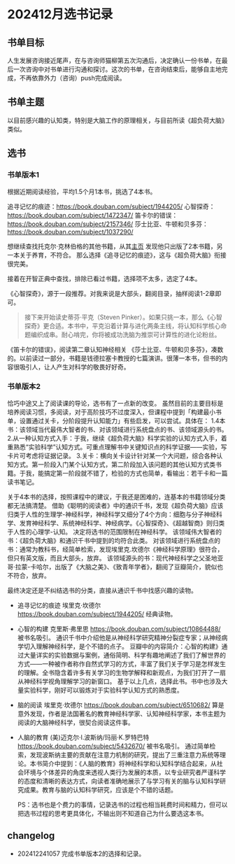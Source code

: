 # 202412月选书记录

## 书单目标

人生发展咨询接近尾声，在与咨询师猫柳第五次沟通后，决定确认一份书单，在最后一次咨询中对书单进行沟通和探讨。这次的书单，在咨询结束后，能够自主地完成，不再依靠外力（咨询）push完成阅读。

## 书单主题

以目前感兴趣的认知类，特别是大脑工作的原理相关，与目前所读《超负荷大脑》类似。

## 选书

### 书单版本1

根据近期阅读经验，平均1.5个月1本书，挑选了4本书。

追寻记忆的痕迹：https://book.douban.com/subject/1944205/
心智探奇：https://book.douban.com/subject/1472347/
笛卡尔的错误：https://book.douban.com/subject/2157346/
莎士比亚、牛顿和贝多芬：https://book.douban.com/subject/1037290/


想继续查找托克尔·克林伯格的其他书籍，从其[主页](https://www.klingberglab.se/torkel-klingberg/) 发现他只出版了2本书籍，另一本关于养育，不符合。
那么选择《追寻记忆的痕迹》，这与《超负荷大脑》衔接很完美。

接着在开智正典中查找，排除已看过书籍，选择项不太多，选定了4本。

《心智探奇》，源于一段推荐。对我来说是大部头，翻阅目录，抽样阅读1-2章即可。
> 接下来开始读史蒂芬·平克（Steven Pinker）。如果只挑一本，那么《心智探奇》更合适。本书中，平克沿着计算与进化两条主线，将认知科学核心命题编织成串。耐心啃完，你将被成功洗脑为推崇可计算性的进化论粉丝。

《笛卡尔的错误》，阅读第二章认知神经相关
《莎士比亚、牛顿和贝多芬》，凑数的。以前读过一部分，书籍是钱德拉塞卡教授的七篇演讲。很薄一本书，但书的内容很吸引人，让人产生对科学的敬畏好好奇。



### 书单版本2

恰巧中途又上了阅读课的导论，选书有了一点新的改变。
虽然目前的主要目标是培养阅读习惯，多阅读，对于高阶技巧不过度深入，但课程中提到「构建最小书单，设置通过关卡，分阶段提升认知能力」有些启发，可以尝试。具体在：
1.4本书：该领域当代最伟大智者的书、对该领域进行系统盘点的书、该领域源头的书。
2.从一种认知方式入手：于我，继续《超负荷大脑》科学实验的认知方式入手，着重熟悉“实验科学”认知方式。可重点理解书中关键知识点的科学证据——实验，写卡片可考虑将证据记录。
3.关卡：横向关卡设计针对某一个大问题，综合各种认知方式。第一阶段入门某个认知方式，第二阶段加入该问题的其他认知方式类书籍。于我，能搞定第一阶段就不错了，检验的方式也简单，看输出：若干卡和一篇读书笔记。

 关于4本书的选择，按照课程中的建议，于我还是困难的，连基本的书籍领域分类都无法搞清楚。
 借助《聪明的阅读者》中的通识千书，发现《超负荷大脑》应该归类于人性的生理学-神经科学，神经科学又细分了4个方向：细胞与分子神经科学、发育神经科学、系统神经科学、神经病学。《心智探奇》、《超越智商》则归类于人性的心理学-认知。
决定将选书的范围限制在神经科学。
该领域伟大智者的书：《超负荷大脑》和通识千书中提到的均符合此类。
对该领域进行系统盘点的书：通常为教科书，经简单检索，发现埃里克.坎德尔《神经科学原理》很符合，但只有英文版，而且大部头，放弃。
该领域源头的书：现代神经科学之父圣地亚哥·拉蒙-卡哈尔，出版了《大脑之美》、《致青年学者》，翻阅了豆瓣简介，貌似也不符合，放弃。

最终决定还是不纠结选书的分类，直接从通识千书中找感兴趣的读物。

- 追寻记忆的痕迹 埃里克·坎德尔 https://book.douban.com/subject/1944205/
    经典读物。
- 心智的构建 克里斯·弗里思 https://book.douban.com/subject/10864488/
    被书名吸引。
    通识千书中介绍他是从神经科学研究精神分裂症专家；从神经病学切入理解神经科学，是个不错的点子。
    豆瓣中的内容简介：心智的构建》通过大量详实的实验数据与案例，通俗简明、科学有趣地阐述了我们了解世界的方式——一种被作者称作自然式学习的方式，丰富了我们关于学习是怎样发生的理解。全书隐含着许多有关学习的生物学解释和新观点，为我们打开了一扇从神经科学视角理解学习的新窗口。
    基于以上几点，选择此书。书中也涉及大量实验科学，刚好可以锻炼对于实验科学认知方式的熟悉度。
- 脑的阅读 埃里克·坎德尔 https://book.douban.com/subject/6510682/
    算是意外发现，作者是法国著名的教育神经科学家、认知神经科学家，本书主题为阅读的大脑神经科学，很契合阅读这件事。
- 人脑的教育  (美)迈克尔·I.波斯纳/玛丽·K.罗特巴特 https://book.douban.com/subject/5432670/
    被书名吸引。
    通过简单检索，发现波斯纳主要的贡献在注意力机制的研究，提出了三重注意力系统等理论。本书简介中提到：《人脑的教育》将神经科学和认知科学结合起来，从社会环境与个体差异的角度来透视人类行为发展的本质，以专业研究者严谨科学的态度和清晰的表达方式，向读者准确地展示了与学习有关的脑与认知科学研究成果。教育与脑的认知科学研究，应该是个不错的话题。
   
   
  
  PS：选书也是个费力的事情，记录选书的过程也相当耗费时间和精力，但可以把选书过程的思考更具体化，不输出则不知道自己为什么要选这本书。  
    
## changelog

- 202412241057 完成书单版本2的选择和记录。





